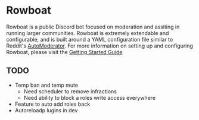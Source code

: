 # Rowboat

Rowboat is a public Discord bot focused on moderation and assiting in running larger communities. Rowboat is extremely extendable and configurable, and is built around a YAML configuration file similar to Reddit's [AutoModerator](https://github.com/Deimos/AutoModerator). For more information on setting up and configuring Rowboat, please visit the [Getting Started Guide](https://github.com/b1naryth1ef/rowboat/wiki/Getting-Started)


## TODO

- Temp ban and temp mute
  - Need scheduler to remove infractions
  - Need ability to block a roles write access everywhere
- Feature to auto add roles back
- Autoreloadp lugins in dev
